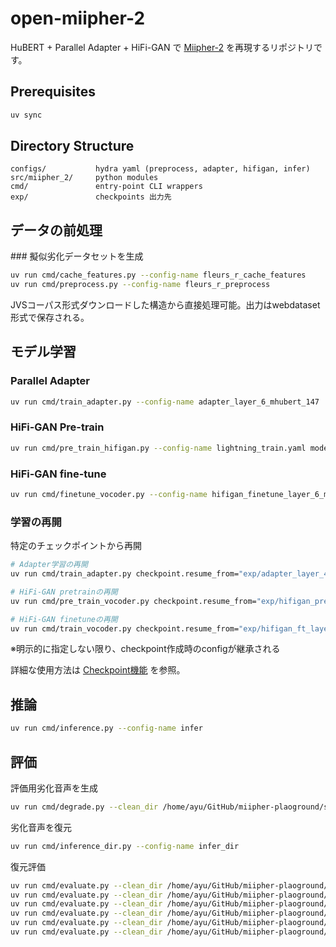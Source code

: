 # open-miipher-2

HuBERT + Parallel Adapter + HiFi-GAN で [Miipher-2](https://arxiv.org/abs/2505.04457) を再現するリポジトリです。

## Prerequisites

```bash
uv sync
```

## Directory Structure

```
configs/           hydra yaml (preprocess, adapter, hifigan, infer)
src/miipher_2/     python modules
cmd/               entry-point CLI wrappers
exp/               checkpoints 出力先
```

## データの前処理

### 擬似劣化データセットを生成

```bash
uv run cmd/cache_features.py --config-name fleurs_r_cache_features
uv run cmd/preprocess.py --config-name fleurs_r_preprocess
```
JVSコーパス形式ダウンロードした構造から直接処理可能。出力はwebdataset形式で保存される。

## モデル学習

### Parallel Adapter

```bash
uv run cmd/train_adapter.py --config-name adapter_layer_6_mhubert_147
```

### HiFi-GAN Pre-train

```bash
uv run cmd/pre_train_hifigan.py --config-name lightning_train.yaml model=hifigan_conformer data=jvs_hubert_l6 train=default
```

### HiFi-GAN fine-tune

```bash
uv run cmd/finetune_vocoder.py --config-name hifigan_finetune_layer_6_mhubert_147
```

### 学習の再開

特定のチェックポイントから再開
```bash
# Adapter学習の再開
uv run cmd/train_adapter.py checkpoint.resume_from="exp/adapter_layer_4_mhubert_147/checkpoint_87k.pt" --config-name adapter_layer_4_mhubert_147

# HiFi-GAN pretrainの再開
uv run cmd/pre_train_vocoder.py checkpoint.resume_from="exp/hifigan_pretrain_layer_12/checkpoint_5k.pt"

# HiFi-GAN finetuneの再開
uv run cmd/train_vocoder.py checkpoint.resume_from="exp/hifigan_ft_layer_12/checkpoint_10k.pt"
```
※明示的に指定しない限り、checkpoint作成時のconfigが継承される

詳細な使用方法は [Checkpoint機能](docs/checkpoint_guide.md) を参照。


## 推論

```bash
uv run cmd/inference.py --config-name infer
```

## 評価

評価用劣化音声を生成
```bash
uv run cmd/degrade.py --clean_dir /home/ayu/GitHub/miipher-plaoground/samples --noise_dir /home/audio/TAU2023/dataset/TAU-urban-acoustic-scenes-2022-mobile-development/audio/ --out_dir /home/ayu/GitHub/miipher-plaoground/degrade_samples
```

劣化音声を復元
```bash
uv run cmd/inference_dir.py --config-name infer_dir
```

復元評価
```bash
uv run cmd/evaluate.py --clean_dir /home/ayu/GitHub/miipher-plaoground/samples --degraded_dir /home/ayu/GitHub/miipher-plaoground/degrade_samples --restored_dir /home/ayu/GitHub/miipher-plaoground/open_miipher_2 --outfile results/degrade_miipher_2.csv && \
uv run cmd/evaluate.py --clean_dir /home/ayu/GitHub/miipher-plaoground/samples --degraded_dir /home/ayu/GitHub/miipher-plaoground/degrade_samples --restored_dir /home/ayu/GitHub/miipher-plaoground/samples_miipher_super_resolve/ --outfile results/degrade_miipher.csv && \
uv run cmd/evaluate.py --clean_dir /home/ayu/GitHub/miipher-plaoground/samples --degraded_dir /home/ayu/GitHub/miipher-plaoground/samples_8khz_16khz --restored_dir /home/ayu/GitHub/miipher-plaoground/8khz_miipher2 --outfile results/8khz_miipher_2.csv && \
uv run cmd/evaluate.py --clean_dir /home/ayu/GitHub/miipher-plaoground/samples --degraded_dir /home/ayu/GitHub/miipher-plaoground/samples_8khz_16khz --restored_dir /home/ayu/GitHub/miipher-plaoground/8khz_miipher --outfile results/8khz_miipher.csv
uv run cmd/evaluate.py --clean_dir /home/ayu/GitHub/miipher-plaoground/PA_E3 --degraded_dir /home/ayu/GitHub/miipher-plaoground/PA_E3 --restored_dir /home/ayu/GitHub/miipher-plaoground/PA_E3_miipher --outfile results/PA_E3_miipher.csv && \
uv run cmd/evaluate.py --clean_dir /home/ayu/GitHub/miipher-plaoground/PA_E3 --degraded_dir /home/ayu/GitHub/miipher-plaoground/PA_E3 --restored_dir /home/ayu/GitHub/miipher-plaoground/PA_E3_miipher2 --outfile results/PA_E3_miipher_2.csv
```

